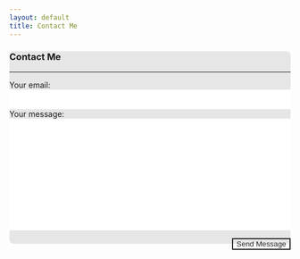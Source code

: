 ```yaml
---
layout: default
title: Contact Me
---
```


<form
  action="https://formspree.io/meqrlbjn"
  method="POST"
  style="background:#e6e6e6;
border-radius:8px;"
>
<h3>Contact Me</h3>
<hr>
  <label>
    Your email:<br>
    <input type="text" name="_replyto" style="width:100%;
padding:10px;
box-sizing:border-box;
background:#ffffff;
outline:none;
resize:none;
border:0;">
  </label>
  <br>
  <label>
    Your message:<br>
    <textarea name="message" style="width:100%;height:200px;
padding:10px;
box-sizing:border-box;
background:#ffffff;
outline:none;
resize:none;
border:0;
border-radius:1px;"></textarea>
  </label>

  <!-- your other form fields go here -->
  <button type="submit" style="float:right;border:2px solid #212121;background:0;color:#212121;cursor:pointer;border-radius:1px;">Send Message</button>
  <div style="width:100%;height:10px;"></div>
</form>
